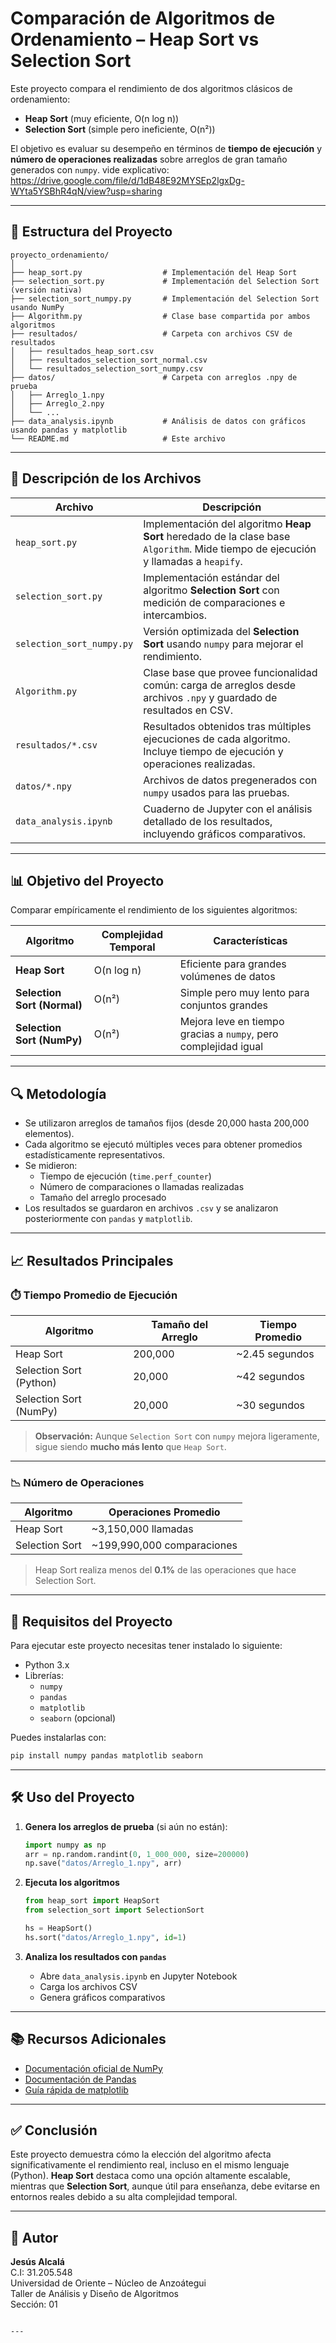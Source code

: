 # Comparación de Algoritmos de Ordenamiento – Heap Sort vs Selection Sort

Este proyecto compara el rendimiento de dos algoritmos clásicos de ordenamiento:

- **Heap Sort** (muy eficiente, O(n log n))
- **Selection Sort** (simple pero ineficiente, O(n²))

El objetivo es evaluar su desempeño en términos de **tiempo de ejecución** y **número de operaciones realizadas** sobre arreglos de gran tamaño generados con `numpy`.
vide explicativo: https://drive.google.com/file/d/1dB48E92MYSEp2lgxDg-WYta5YSBhR4qN/view?usp=sharing

---

## 📁 Estructura del Proyecto

```
proyecto_ordenamiento/
│
├── heap_sort.py                  # Implementación del Heap Sort
├── selection_sort.py             # Implementación del Selection Sort (versión nativa)
├── selection_sort_numpy.py       # Implementación del Selection Sort usando NumPy
├── Algorithm.py                  # Clase base compartida por ambos algoritmos
├── resultados/                   # Carpeta con archivos CSV de resultados
│   ├── resultados_heap_sort.csv
│   ├── resultados_selection_sort_normal.csv
│   └── resultados_selection_sort_numpy.csv
├── datos/                        # Carpeta con arreglos .npy de prueba
│   ├── Arreglo_1.npy
│   ├── Arreglo_2.npy
│   └── ...
├── data_analysis.ipynb           # Análisis de datos con gráficos usando pandas y matplotlib
└── README.md                     # Este archivo
```

---

## 📌 Descripción de los Archivos

| Archivo | Descripción |
|--------|-------------|
| `heap_sort.py` | Implementación del algoritmo **Heap Sort** heredado de la clase base `Algorithm`. Mide tiempo de ejecución y llamadas a `heapify`. |
| `selection_sort.py` | Implementación estándar del algoritmo **Selection Sort** con medición de comparaciones e intercambios. |
| `selection_sort_numpy.py` | Versión optimizada del **Selection Sort** usando `numpy` para mejorar el rendimiento. |
| `Algorithm.py` | Clase base que provee funcionalidad común: carga de arreglos desde archivos `.npy` y guardado de resultados en CSV. |
| `resultados/*.csv` | Resultados obtenidos tras múltiples ejecuciones de cada algoritmo. Incluye tiempo de ejecución y operaciones realizadas. |
| `datos/*.npy` | Archivos de datos pregenerados con `numpy` usados para las pruebas. |
| `data_analysis.ipynb` | Cuaderno de Jupyter con el análisis detallado de los resultados, incluyendo gráficos comparativos. |

---

## 📊 Objetivo del Proyecto

Comparar empíricamente el rendimiento de los siguientes algoritmos:

| Algoritmo | Complejidad Temporal | Características |
|-----------|----------------------|-----------------|
| **Heap Sort** | O(n log n) | Eficiente para grandes volúmenes de datos |
| **Selection Sort (Normal)** | O(n²) | Simple pero muy lento para conjuntos grandes |
| **Selection Sort (NumPy)** | O(n²) | Mejora leve en tiempo gracias a `numpy`, pero complejidad igual |

---

## 🔍 Metodología

- Se utilizaron arreglos de tamaños fijos (desde 20,000 hasta 200,000 elementos).
- Cada algoritmo se ejecutó múltiples veces para obtener promedios estadísticamente representativos.
- Se midieron:
  - Tiempo de ejecución (`time.perf_counter`)
  - Número de comparaciones o llamadas realizadas
  - Tamaño del arreglo procesado
- Los resultados se guardaron en archivos `.csv` y se analizaron posteriormente con `pandas` y `matplotlib`.

---

## 📈 Resultados Principales

### ⏱️ Tiempo Promedio de Ejecución

| Algoritmo | Tamaño del Arreglo | Tiempo Promedio |
|----------|--------------------|------------------|
| Heap Sort | 200,000 | ~2.45 segundos |
| Selection Sort (Python) | 20,000 | ~42 segundos |
| Selection Sort (NumPy) | 20,000 | ~30 segundos |

> **Observación:** Aunque `Selection Sort` con `numpy` mejora ligeramente, sigue siendo **mucho más lento** que `Heap Sort`.

---

### 📉 Número de Operaciones

| Algoritmo | Operaciones Promedio |
|----------|----------------------|
| Heap Sort | ~3,150,000 llamadas |
| Selection Sort | ~199,990,000 comparaciones |

> Heap Sort realiza menos del **0.1%** de las operaciones que hace Selection Sort.

---

## 📁 Requisitos del Proyecto

Para ejecutar este proyecto necesitas tener instalado lo siguiente:

- Python 3.x
- Librerías:
  - `numpy`
  - `pandas`
  - `matplotlib`
  - `seaborn` (opcional)

Puedes instalarlas con:

```bash
pip install numpy pandas matplotlib seaborn
```

---

## 🛠️ Uso del Proyecto

1. **Genera los arreglos de prueba** (si aún no están):
   ```python
   import numpy as np
   arr = np.random.randint(0, 1_000_000, size=200000)
   np.save("datos/Arreglo_1.npy", arr)
   ```

2. **Ejecuta los algoritmos**
   ```python
   from heap_sort import HeapSort
   from selection_sort import SelectionSort

   hs = HeapSort()
   hs.sort("datos/Arreglo_1.npy", id=1)
   ```

3. **Analiza los resultados con `pandas`**
   - Abre `data_analysis.ipynb` en Jupyter Notebook
   - Carga los archivos CSV
   - Genera gráficos comparativos

---

## 📚 Recursos Adicionales

- [Documentación oficial de NumPy](https://numpy.org/doc/)
- [Documentación de Pandas](https://pandas.pydata.org/pandas-docs/stable/)
- [Guía rápida de matplotlib](https://matplotlib.org/stable/contents.html)

---

## ✅ Conclusión

Este proyecto demuestra cómo la elección del algoritmo afecta significativamente el rendimiento real, incluso en el mismo lenguaje (Python). **Heap Sort** destaca como una opción altamente escalable, mientras que **Selection Sort**, aunque útil para enseñanza, debe evitarse en entornos reales debido a su alta complejidad temporal.

---

## 🤝 Autor

**Jesús Alcalá**  
C.I: 31.205.548  
Universidad de Oriente – Núcleo de Anzoátegui  
Taller de Análisis y Diseño de Algoritmos  
Sección: 01  
```

---
